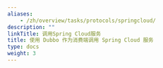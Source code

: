 ```yaml
---
aliases:
    - /zh/overview/tasks/protocols/springcloud/
description: ""
linkTitle: 调用Spring Cloud服务
title: 使用 Dubbo 作为消费端调用 Spring Cloud 服务
type: docs
weight: 3
---
```

